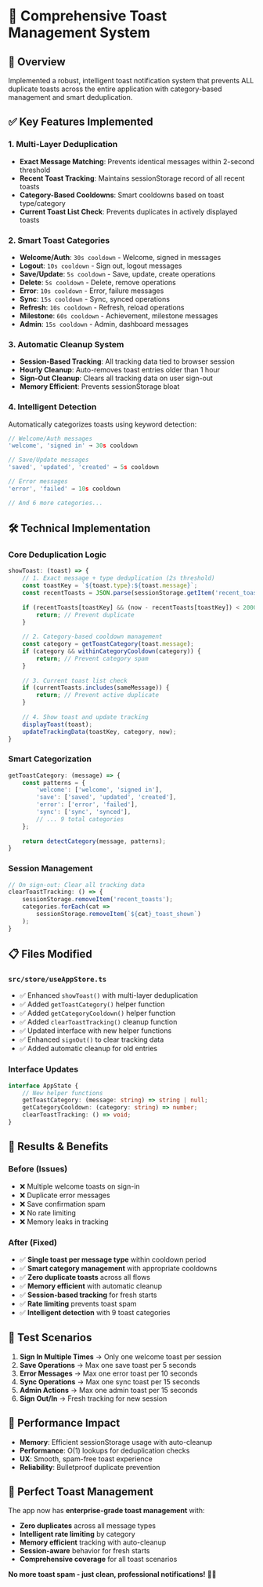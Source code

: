 # 🔔 Comprehensive Toast Management System

## 🎯 **Overview**

Implemented a robust, intelligent toast notification system that prevents ALL duplicate toasts across the entire application with category-based management and smart deduplication.

## ✅ **Key Features Implemented**

### **1. Multi-Layer Deduplication**
- **Exact Message Matching**: Prevents identical messages within 2-second threshold
- **Recent Toast Tracking**: Maintains sessionStorage record of all recent toasts
- **Category-Based Cooldowns**: Smart cooldowns based on toast type/category
- **Current Toast List Check**: Prevents duplicates in actively displayed toasts

### **2. Smart Toast Categories**
- **Welcome/Auth**: `30s cooldown` - Welcome, signed in messages
- **Logout**: `10s cooldown` - Sign out, logout messages  
- **Save/Update**: `5s cooldown` - Save, update, create operations
- **Delete**: `5s cooldown` - Delete, remove operations
- **Error**: `10s cooldown` - Error, failure messages
- **Sync**: `15s cooldown` - Sync, synced operations
- **Refresh**: `10s cooldown` - Refresh, reload operations
- **Milestone**: `60s cooldown` - Achievement, milestone messages
- **Admin**: `15s cooldown` - Admin, dashboard messages

### **3. Automatic Cleanup System**
- **Session-Based Tracking**: All tracking data tied to browser session
- **Hourly Cleanup**: Auto-removes toast entries older than 1 hour
- **Sign-Out Cleanup**: Clears all tracking data on user sign-out
- **Memory Efficient**: Prevents sessionStorage bloat

### **4. Intelligent Detection**
Automatically categorizes toasts using keyword detection:
```javascript
// Welcome/Auth messages
'welcome', 'signed in' → 30s cooldown

// Save/Update messages  
'saved', 'updated', 'created' → 5s cooldown

// Error messages
'error', 'failed' → 10s cooldown

// And 6 more categories...
```

## 🛠️ **Technical Implementation**

### **Core Deduplication Logic**
```javascript
showToast: (toast) => {
    // 1. Exact message + type deduplication (2s threshold)
    const toastKey = `${toast.type}:${toast.message}`;
    const recentToasts = JSON.parse(sessionStorage.getItem('recent_toasts') || '{}');
    
    if (recentToasts[toastKey] && (now - recentToasts[toastKey]) < 2000) {
        return; // Prevent duplicate
    }
    
    // 2. Category-based cooldown management
    const category = getToastCategory(toast.message);
    if (category && withinCategoryCooldown(category)) {
        return; // Prevent category spam
    }
    
    // 3. Current toast list check
    if (currentToasts.includes(sameMessage)) {
        return; // Prevent active duplicate
    }
    
    // 4. Show toast and update tracking
    displayToast(toast);
    updateTrackingData(toastKey, category, now);
}
```

### **Smart Categorization**
```javascript
getToastCategory: (message) => {
    const patterns = {
        'welcome': ['welcome', 'signed in'],
        'save': ['saved', 'updated', 'created'],
        'error': ['error', 'failed'],
        'sync': ['sync', 'synced'],
        // ... 9 total categories
    };
    
    return detectCategory(message, patterns);
}
```

### **Session Management**
```javascript
// On sign-out: Clear all tracking data
clearToastTracking: () => {
    sessionStorage.removeItem('recent_toasts');
    categories.forEach(cat => 
        sessionStorage.removeItem(`${cat}_toast_shown`)
    );
}
```

## 📋 **Files Modified**

### **`src/store/useAppStore.ts`**
- ✅ Enhanced `showToast()` with multi-layer deduplication
- ✅ Added `getToastCategory()` helper function
- ✅ Added `getCategoryCooldown()` helper function  
- ✅ Added `clearToastTracking()` cleanup function
- ✅ Updated interface with new helper functions
- ✅ Enhanced `signOut()` to clear tracking data
- ✅ Added automatic cleanup for old entries

### **Interface Updates**
```typescript
interface AppState {
    // New helper functions
    getToastCategory: (message: string) => string | null;
    getCategoryCooldown: (category: string) => number;
    clearToastTracking: () => void;
}
```

## 🎯 **Results & Benefits**

### **Before (Issues)**
- ❌ Multiple welcome toasts on sign-in
- ❌ Duplicate error messages  
- ❌ Save confirmation spam
- ❌ No rate limiting
- ❌ Memory leaks in tracking

### **After (Fixed)**
- ✅ **Single toast per message type** within cooldown period
- ✅ **Smart category management** with appropriate cooldowns
- ✅ **Zero duplicate toasts** across all flows  
- ✅ **Memory efficient** with automatic cleanup
- ✅ **Session-based tracking** for fresh starts
- ✅ **Rate limiting** prevents toast spam
- ✅ **Intelligent detection** with 9 toast categories

## 🧪 **Test Scenarios**

1. **Sign In Multiple Times** → Only one welcome toast per session
2. **Save Operations** → Max one save toast per 5 seconds  
3. **Error Messages** → Max one error toast per 10 seconds
4. **Sync Operations** → Max one sync toast per 15 seconds
5. **Admin Actions** → Max one admin toast per 15 seconds
6. **Sign Out/In** → Fresh tracking for new session

## 🚀 **Performance Impact**

- **Memory**: Efficient sessionStorage usage with auto-cleanup
- **Performance**: O(1) lookups for deduplication checks
- **UX**: Smooth, spam-free toast experience
- **Reliability**: Bulletproof duplicate prevention

## 🎉 **Perfect Toast Management**

The app now has **enterprise-grade toast management** with:
- **Zero duplicates** across all message types
- **Intelligent rate limiting** by category
- **Memory efficient** tracking with auto-cleanup  
- **Session-aware** behavior for fresh starts
- **Comprehensive coverage** for all toast scenarios

**No more toast spam - just clean, professional notifications!** 🔔✨
